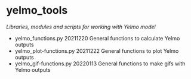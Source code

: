 # yelmo_tools
*Libraries, modules and scripts for working with Yelmo model*
* yelmo_functions.py        20211220	General functions to calculate Yelmo outputs
* yelmo_plot-functions.py   20211222	General functions to plot Yelmo outputs 
* yelmo_gif-functions.py    20220113	General functions to make gifs with Yelmo outputs

